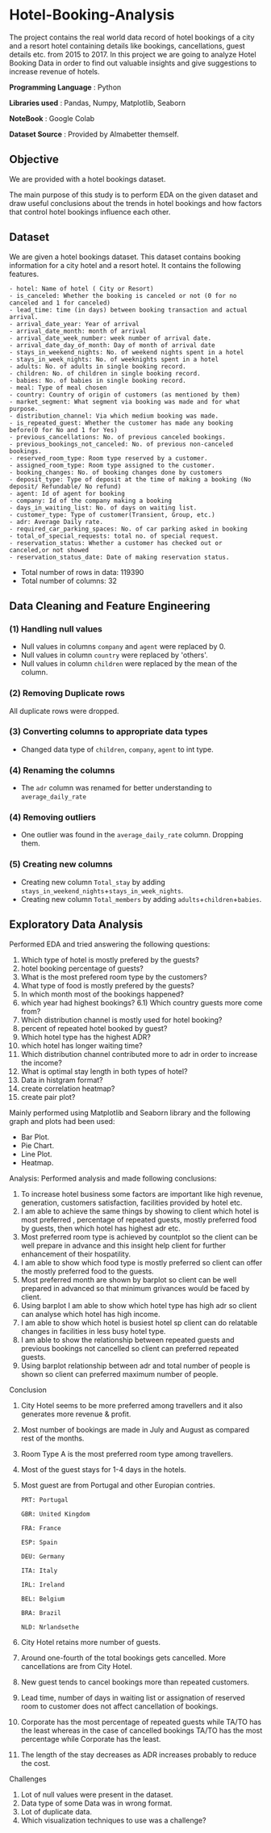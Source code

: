 # Hotel-Booking-Analysis
The project contains the real world data record of hotel bookings of a city and a resort hotel containing details like bookings, cancellations, guest details etc. from 2015 to 2017. In this project we are going to analyze Hotel Booking Data in order to find out valuable insights and give suggestions to increase revenue of hotels.

**Programming Language** : Python

**Libraries used** : Pandas, Numpy, Matplotlib, Seaborn

**NoteBook** : Google Colab

**Dataset Source** : Provided by Almabetter themself.

## Objective
We are provided with a hotel bookings dataset.

The main purpose of this study is to perform EDA on the given dataset and draw useful conclusions about the trends in hotel bookings and how factors that control hotel bookings influence each other.

## Dataset 
We are given a hotel bookings dataset. This dataset contains booking information for a city hotel and a resort hotel. It contains the following features.
```
- hotel: Name of hotel ( City or Resort)
- is_canceled: Whether the booking is canceled or not (0 for no canceled and 1 for canceled)
- lead_time: time (in days) between booking transaction and actual arrival.
- arrival_date_year: Year of arrival
- arrival_date_month: month of arrival
- arrival_date_week_number: week number of arrival date.
- arrival_date_day_of_month: Day of month of arrival date
- stays_in_weekend_nights: No. of weekend nights spent in a hotel
- stays_in_week_nights: No. of weeknights spent in a hotel
- adults: No. of adults in single booking record.
- children: No. of children in single booking record.
- babies: No. of babies in single booking record. 
- meal: Type of meal chosen 
- country: Country of origin of customers (as mentioned by them)
- market_segment: What segment via booking was made and for what purpose.
- distribution_channel: Via which medium booking was made.
- is_repeated_guest: Whether the customer has made any booking before(0 for No and 1 for Yes)
- previous_cancellations: No. of previous canceled bookings.
- previous_bookings_not_canceled: No. of previous non-canceled bookings.
- reserved_room_type: Room type reserved by a customer.
- assigned_room_type: Room type assigned to the customer.
- booking_changes: No. of booking changes done by customers
- deposit_type: Type of deposit at the time of making a booking (No deposit/ Refundable/ No refund)
- agent: Id of agent for booking
- company: Id of the company making a booking
- days_in_waiting_list: No. of days on waiting list.
- customer_type: Type of customer(Transient, Group, etc.)
- adr: Average Daily rate.
- required_car_parking_spaces: No. of car parking asked in booking
- total_of_special_requests: total no. of special request.
- reservation_status: Whether a customer has checked out or canceled,or not showed 
- reservation_status_date: Date of making reservation status.
```

- Total number of rows in data: 119390
- Total number of columns: 32

## Data Cleaning and Feature Engineering

### (1) Handling null values
- Null values in columns `company` and `agent` were replaced by 0.
- Null values in column `country` were replaced by 'others'.
- Null values in column `children` were replaced by the mean of the column.

### (2) Removing Duplicate rows
All duplicate rows were dropped.

### (3) Converting columns to appropriate data types

- Changed data type of `children`, `company`, `agent` to int type.
### (4) Renaming the columns

- The `adr` column was renamed for better understanding to `average_daily_rate`

### (4) Removing outliers
- One outlier was found in the `average_daily_rate` column. Dropping them.

### (5) Creating new columns
- Creating new column `Total_stay` by adding `stays_in_weekend_nights`+`stays_in_week_nights`.
- Creating new column `Total_members` by adding `adults`+`children`+`babies`.

## Exploratory Data Analysis

Performed EDA and tried answering the following questions:
 1) Which type of hotel is mostly prefered by the guests?
2) hotel booking percentage of guests?
3) What is the most prefered room type by the customers?
4) What type of food is mostly prefered by the guests?
5) In which month most of the bookings happened?
6) which year had highest bookings?
6.1) Which country guests more come from?
7) Which distribution channel is mostly used for hotel booking?
8) percent of repeated hotel booked by guest?
9) Which hotel type has the highest ADR?
10) which hotel has longer waiting time?
11) Which distribution channel contributed more to adr in order to increase the income?
12) What is optimal stay length in both types of hotel?
13) Data in histgram format?
14) create correlation heatmap?
15) create pair plot?
 
 
Mainly performed using Matplotlib and Seaborn library and the following graph and plots had been used:
   - Bar Plot.
   - Pie Chart.
   - Line Plot.
   - Heatmap.

Analysis:
Performed analysis and made following conclusions:
   1) To increase hotel business some factors are important like high revenue, generation, customers 
   satisfaction, facilities provided by hotel etc.
   2) I am able to achieve the same things by showing to client which hotel is most preferred , percentage of 
    repeated guests, mostly preferred food by guests, then which hotel has highest adr etc.
   3) Most preferred room type is achieved by countplot so the client can be well prepare in advance and this 
    insight help client for further enhancement of their hospatility.
   4) I am able to show which food type is mostly preferred so client can offer the mostly preferred food to 
    the guests.
   5) Most preferred month are shown by barplot so client can be well prepared in advanced so that minimum 
     grivances would be faced by client.
   6) Using barplot I am able to show which hotel type has high adr so client can analyse which hotel has 
     high income.
   7) I am able to show which hotel is busiest hotel sp client can do relatable changes in facilities in less 
    busy hotel type.
   8) I am able to show the relationship between repeated guests and previous bookings not cancelled so 
      client can preferred repeated guests.
   9) Using barplot relationship between adr and total number of people is shown so client can preferred 
      maximum number of people.

Conclusion
1) City Hotel seems to be more preferred among travellers and it also generates more revenue & profit.

2) Most number of bookings are made in July and August as compared rest of the months.

3) Room Type A is the most preferred room type among travellers.

4) Most of the guest stays for 1-4 days in the hotels.

5) Most guest are from Portugal and other Europian contries.

       PRT: Portugal
       
       GBR: United Kingdom
       
       FRA: France
       
       ESP: Spain
       
       DEU: Germany
       
       ITA: Italy
       
       IRL: Ireland
       
       BEL: Belgium
       
       BRA: Brazil
       
       NLD: Nrlandsethe

6) City Hotel retains more number of guests.

7) Around one-fourth of the total bookings gets cancelled. More cancellations are from City Hotel.

8) New guest tends to cancel bookings more than repeated customers.

9) Lead time, number of days in waiting list or assignation of reserved room to customer does not affect cancellation of bookings.

10) Corporate has the most percentage of repeated guests while TA/TO has the least whereas in the case of cancelled bookings TA/TO has the most percentage while Corporate has the least.

11) The length of the stay decreases as ADR increases probably to reduce the cost.
    
Challenges
   1) Lot of null values were present in the dataset.
   2) Data type of some Data was in wrong format.
   3) Lot of duplicate data.
   4) Which visualization techniques to use was a challenge? 
